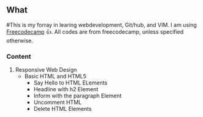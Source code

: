 ## What 
#This is my forray in learing webdevelopment, Git/hub, and VIM. I am using
[Freecodecamp](https://www.freecodecamp.com) :thumbsup:. All codes are from freecodecamp, unless specified otherwise.   

### Content
1. Responsive Web Design
   * Basic HTML and HTML5
      * Say Hello to HTML ELements
      * Headline with h2 Element
      * Inform with the paragraph Element
      * Uncomment HTML
      * Delete HTML Elements
      
  
